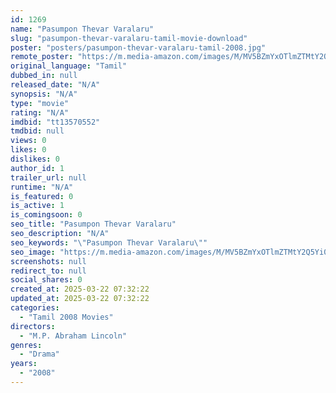 ```yaml
---
id: 1269
name: "Pasumpon Thevar Varalaru"
slug: "pasumpon-thevar-varalaru-tamil-movie-download"
poster: "posters/pasumpon-thevar-varalaru-tamil-2008.jpg"
remote_poster: "https://m.media-amazon.com/images/M/MV5BZmYxOTlmZTMtY2Q5Yi00YjAyLTlkODEtNmQ3MDg0MzUwOWI2XkEyXkFqcGdeQXVyMTEzNzg0Mjkx._V1_SX300.jpg"
original_language: "Tamil"
dubbed_in: null
released_date: "N/A"
synopsis: "N/A"
type: "movie"
rating: "N/A"
imdbid: "tt13570552"
tmdbid: null
views: 0
likes: 0
dislikes: 0
author_id: 1
trailer_url: null
runtime: "N/A"
is_featured: 0
is_active: 1
is_comingsoon: 0
seo_title: "Pasumpon Thevar Varalaru"
seo_description: "N/A"
seo_keywords: "\"Pasumpon Thevar Varalaru\""
seo_image: "https://m.media-amazon.com/images/M/MV5BZmYxOTlmZTMtY2Q5Yi00YjAyLTlkODEtNmQ3MDg0MzUwOWI2XkEyXkFqcGdeQXVyMTEzNzg0Mjkx._V1_SX300.jpg"
screenshots: null
redirect_to: null
social_shares: 0
created_at: 2025-03-22 07:32:22
updated_at: 2025-03-22 07:32:22
categories:
  - "Tamil 2008 Movies"
directors:
  - "M.P. Abraham Lincoln"
genres:
  - "Drama"
years:
  - "2008"
---
```

